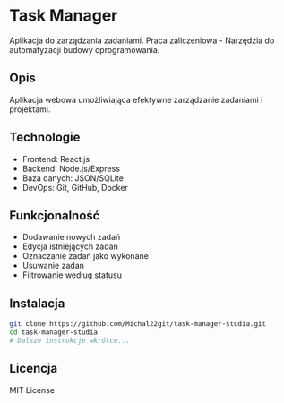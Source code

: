 # Task Manager

Aplikacja do zarządzania zadaniami.
Praca zaliczeniowa - Narzędzia do automatyzacji budowy oprogramowania.

## Opis
Aplikacja webowa umożliwiająca efektywne zarządzanie zadaniami i projektami.

## Technologie
- Frontend: React.js
- Backend: Node.js/Express
- Baza danych: JSON/SQLite
- DevOps: Git, GitHub, Docker

## Funkcjonalność
- Dodawanie nowych zadań
- Edycja istniejących zadań  
- Oznaczanie zadań jako wykonane
- Usuwanie zadań
- Filtrowanie według statusu

## Instalacja
```bash
git clone https://github.com/Michal22git/task-manager-studia.git
cd task-manager-studia
# Dalsze instrukcje wkrótce...
```

## Licencja
MIT License
